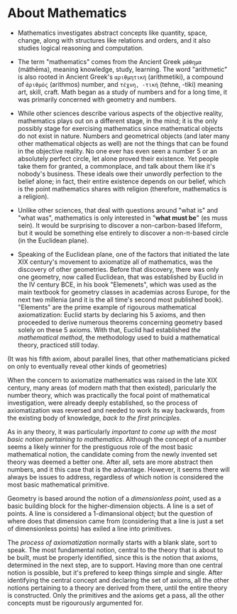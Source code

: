 # About Mathematics

* Mathematics investigates abstract concepts like quantity, space, change, along with structures like relations and orders, and it also studies logical reasoning and computation.

* The term "mathematics" comes from the Ancient Greek `μάθημα` (máthēma), meaning knowledge, study, learning. The word "arithmetic" is also rooted in Ancient Greek's `αριθμητική` (arithmetiki), a compound of `ἀριθμός` (arithmos) number, and `τέχνη, -τική` (tehne, -tiki) meaning art, skill, craft. Math began as a study of numbers and for a long time, it was primarily concerned with geometry and numbers.

* While other sciences describe various aspects of the objective reality, mathematics plays out on a different stage, in the mind; it is the only possibly stage for exercising mathematics since mathematical objects do not exist in nature. Numbers and geometrical objects (and later many other mathematical objects as well) are not the things that can be found in the objective reality. No one ever has even seen a number 5 or an absolutely perfect circle, let alone proved their existence. Yet people take them for granted, a commonplace, and talk about them like it's nobody's business. These ideals owe their unwordly perfection to the belief alone; in fact, their entire existence depends on our belief, which is the point mathematics shares with religion (therefore, mathematics is a religion).

* Unlike other sciences, that deal with questions around "what is" and "what was", mathematics is only interested in "__what must be__" (es muss sein). It would be surprising to discover a non-carbon-based lifeform, but it would be something else entirely to discover a non-π-based circle (in the Euclidean plane).

* Speaking of the Euclidean plane, one of the factors that initiated the late XIX century's movement to axiomatize all of mathematics, was the discovery of other geometries. Before that discovery, there was only one geometry, now called Euclidean, that was established by Euclid in the IV century BCE, in his book "Elemenets", which was used as the main textbook for geometry classes in academias across Europe, for the next two millenia (and it is the all time's second most published book). "Elements" are the prime example of rigourous mathematical axiomatization: Euclid starts by declaring his 5 axioms, and then proceeded to derive numerous theorems concerning geometry based solely on these 5 axioms. With that, Euclid had established *the mathematical method*, the methodology used to buid a mathematical theory, practiced still today.


(It was his fifth axiom, about parallel lines, that other mathematicians picked on only to eventually reveal other kinds of geometries)


When the concern to axiomatize mathematics was raised in the late XIX century, many areas (of modern math that then existed), paricularly the number theory, which was practically the focal point of mathematical investigation, were already deeply established, so the process of axiomatization was reversed and needed to work its way backwards, from the existing body of knowledge, *back to the first principles*.

As in any theory, it was particularly *important to come up with the most basic notion pertaining to mathematics*. Although the concept of a number seems a likely winner for the prestiguous role of the most basic mathematical notion, the candidate coming from the newly invented set theory was deemed a better one. After all, sets are more abstract then numbers, and it this case that is the advantage. However, it seems there will always be issues to address, regardless of which notion is considered the most basic mathematical primitive.

Geometry is based around the notion of a *dimensionless point*, used as a basic building block for the higher-dimension objects. A line is a set of points. A line is considered a 1-dimansional object; but the question of where does that dimension came from (considering that a line is just a set of dimensionless points) has exiled a line into primitives.

The *process of axiomatization* normally starts with a blank slate, sort to speak. The most fundamental notion, central to the theory that is about to be built, must be properly identified, since this is the notion that axioms, determined in the next step, are to support. Having more than one central notion is possible, but it's prefered to keep things simple and single. After identifying the central concept and declaring the set of axioms, all the other notions pertaining to a theory are derived from there, until the entire theory is constructed. Only the primitives and the axioms get a pass, all the other concepts must be rigourously argumented for.

